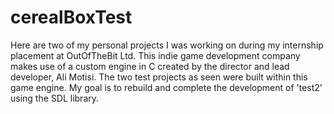 # cerealBoxTest

Here are two of my personal projects I was working on during my internship placement at OutOfTheBit Ltd.
This indie game development company makes use of a custom engine in C created by the director and lead developer, Ali Motisi.
The two test projects as seen were built within this game engine.
My goal is to rebuild and complete the development of 'test2' using the SDL library.